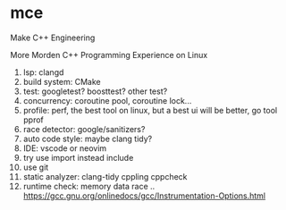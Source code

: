 # mce
Make C++ Engineering

More Morden C++ Programming Experience on Linux
1. lsp: clangd
2. build system: CMake
3. test: googletest? boosttest? other test?
4. concurrency: coroutine pool, coroutine lock... 
5. profile: perf, the best tool on linux, but a best ui will be better, go tool pprof
6. race detector: google/sanitizers? 
7. auto code style: maybe clang tidy?
8. IDE: vscode or neovim
9. try use import instead include
10. use git
11. static analyzer: clang-tidy cppling cppcheck
12. runtime check: memory data race .. https://gcc.gnu.org/onlinedocs/gcc/Instrumentation-Options.html
